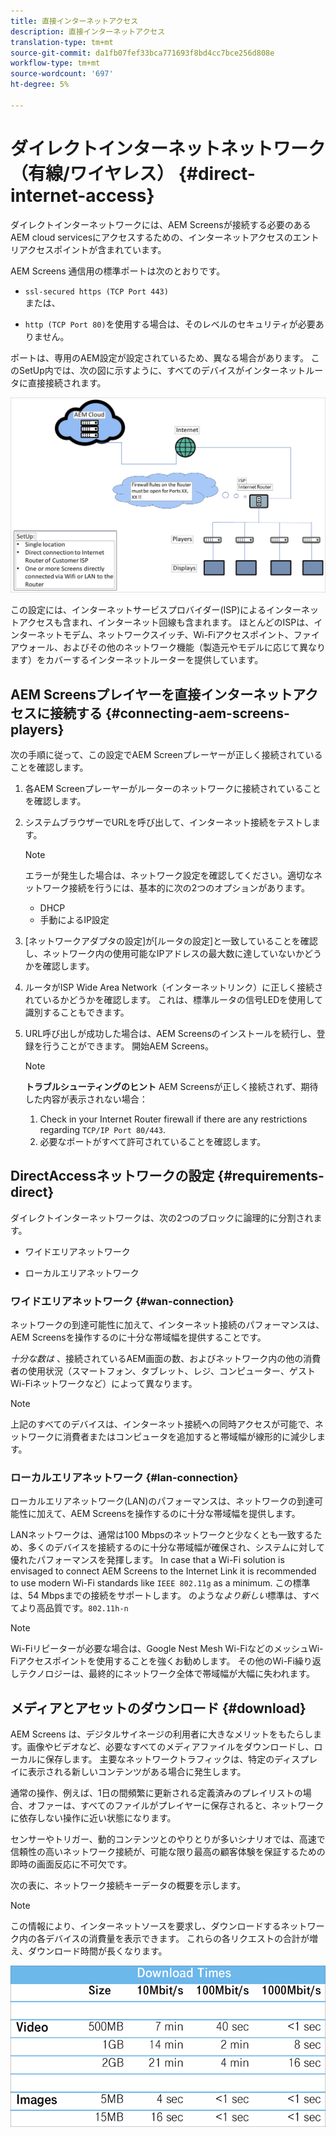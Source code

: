 ```yaml
---
title: 直接インターネットアクセス
description: 直接インターネットアクセス
translation-type: tm+mt
source-git-commit: da1fb07fef33bca771693f8bd4cc7bce256d808e
workflow-type: tm+mt
source-wordcount: '697'
ht-degree: 5%

---
```



# ダイレクトインターネットネットワーク（有線/ワイヤレス） {#direct-internet-access}

ダイレクトインターネットワークには、AEM Screensが接続する必要のあるAEM cloud servicesにアクセスするための、インターネットアクセスのエントリアクセスポイントが含まれています。

AEM Screens 通信用の標準ポートは次のとおりです。
* `ssl-secured https (TCP Port 443)`
   <br>または、</br>

* `http (TCP Port 80)`を使用する場合は、そのレベルのセキュリティが必要ありません。

ポートは、専用のAEM設定が設定されているため、異なる場合があります。 このSetUp内では、次の図に示すように、すべてのデバイスがインターネットルータに直接接続されます。

![](/help/assets/direct-access-2.png)

この設定には、インターネットサービスプロバイダー(ISP)によるインターネットアクセスも含まれ、インターネット回線も含まれます。 ほとんどのISPは、インターネットモデム、ネットワークスイッチ、Wi-Fiアクセスポイント、ファイアウォール、およびその他のネットワーク機能（製造元やモデルに応じて異なります）をカバーするインターネットルーターを提供しています。

## AEM Screensプレイヤーを直接インターネットアクセスに接続する {#connecting-aem-screens-players}

次の手順に従って、この設定でAEM Screenプレーヤーが正しく接続されていることを確認します。

1. 各AEM Screenプレーヤーがルーターのネットワークに接続されていることを確認します。
1. システムブラウザーでURLを呼び出して、インターネット接続をテストします。

   >[!NOTE]
   >エラーが発生した場合は、ネットワーク設定を確認してください。適切なネットワーク接続を行うには、基本的に次の2つのオプションがあります。
   >* DHCP
   >* 手動によるIP設定


1. [ネットワークアダプタの設定]が[ルータの設定]と一致していることを確認し、ネットワーク内の使用可能なIPアドレスの最大数に達していないかどうかを確認します。

1. ルータがISP Wide Area Network（インターネットリンク）に正しく接続されているかどうかを確認します。 これは、標準ルータの信号LEDを使用して識別することもできます。
1. URL呼び出しが成功した場合は、AEM Screensのインストールを続行し、登録を行うことができます。 開始AEM Screens。

   >[!NOTE]
   >**トラブルシューティングのヒント**
   >AEM Screensが正しく接続されず、期待した内容が表示されない場合：
   >
   >1. Check in your Internet Router firewall if there are any restrictions regarding `TCP/IP Port 80/443`.
   >1. 必要なポートがすべて許可されていることを確認します。


## DirectAccessネットワークの設定 {#requirements-direct}

ダイレクトインターネットワークは、次の2つのブロックに論理的に分割されます。

* ワイドエリアネットワーク

* ローカルエリアネットワーク

### ワイドエリアネットワーク {#wan-connection}

ネットワークの到達可能性に加えて、インターネット接続のパフォーマンスは、AEM Screensを操作するのに十分な帯域幅を提供することです。

*十分な数は* 、接続されているAEM画面の数、およびネットワーク内の他の消費者の使用状況（スマートフォン、タブレット、レジ、コンピューター、ゲストWi-Fiネットワークなど）によって異なります。

>[!NOTE]
>上記のすべてのデバイスは、インターネット接続への同時アクセスが可能で、ネットワークに消費者またはコンピュータを追加すると帯域幅が線形的に減少します。

### ローカルエリアネットワーク {#lan-connection}

ローカルエリアネットワーク(LAN)のパフォーマンスは、ネットワークの到達可能性に加えて、AEM Screensを操作するのに十分な帯域幅を提供します。

LANネットワークは、通常は100 Mbpsのネットワークと少なくとも一致するため、多くのデバイスを接続するのに十分な帯域幅が確保され、システムに対して優れたパフォーマンスを発揮します。
In case that a Wi-Fi solution is envisaged to connect AEM Screens to the Internet Link it is recommended to use modern Wi-Fi standards like `IEEE 802.11g` as a minimum. この標準は、54 Mbpsまでの接続をサポートします。  のような&#x200B;*より新しい*&#x200B;標準は、すべてより高品質です。`802.11h-n`

>[!NOTE]
>Wi-Fiリピーターが必要な場合は、Google Nest Mesh Wi-FiなどのメッシュWi-Fiアクセスポイントを使用することを強くお勧めします。 その他のWi-Fi繰り返しテクノロジーは、最終的にネットワーク全体で帯域幅が大幅に失われます。

## メディアとアセットのダウンロード {#download}

AEM Screens は、デジタルサイネージの利用者に大きなメリットをもたらします。画像やビデオなど、必要なすべてのメディアファイルをダウンロードし、ローカルに保存します。 主要なネットワークトラフィックは、特定のディスプレイに表示される新しいコンテンツがある場合に発生します。

通常の操作、例えば、1日の間頻繁に更新される定義済みのプレイリストの場合、オファーは、すべてのファイルがプレイヤーに保存されると、ネットワークに依存しない操作に近い状態になります。

センサーやトリガー、動的コンテンツとのやりとりが多いシナリオでは、高速で信頼性の高いネットワーク接続が、可能な限り最高の顧客体験を保証するための即時の画面反応に不可欠です。

次の表に、ネットワーク接続キーデータの概要を示します。

>[!NOTE]
>この情報により、インターネットソースを要求し、ダウンロードするネットワーク内の各デバイスの消費量を表示できます。 これらの各リクエストの合計が増え、ダウンロード時間が長くなります。

![](/help/assets/download-times-direct.png)

